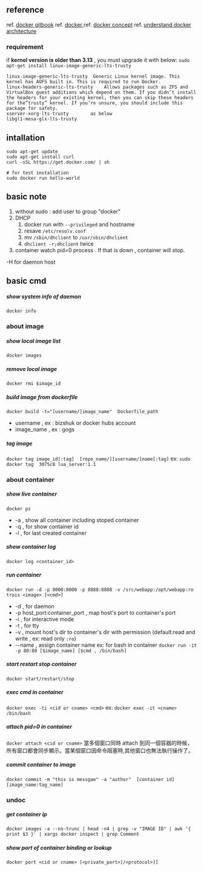 ## reference
ref. [docker gitbook](http://philipzheng.gitbooks.io/docker_practice/content/)
ref. [docker ](http://zx-1986.blogspot.tw/2014/10/docker.html)
ref. [docker concept](http://lab.howie.tw/2014/08/docker-docker-lxc-hypervisor.html)
ref. [understand docker architecture](https://docs.docker.com/introduction/understanding-docker/)




### requirement
if **kernel version is older than 3.13** , you must upgrade it with below:
`sudo apt-get install linux-image-generic-lts-trusty`

    linux-image-generic-lts-trusty  Generic Linux kernel image. This kernel has AUFS built in. This is required to run Docker.
    linux-headers-generic-lts-trusty    Allows packages such as ZFS and VirtualBox guest additions which depend on them. If you didn’t install the headers for your existing kernel, then you can skip these headers for the”trusty” kernel. If you’re unsure, you should include this package for safety.
    xserver-xorg-lts-trusty        as below
    libgl1-mesa-glx-lts-trusty





## intallation

    sudo apt-get update
    sudo apt-get install curl
    curl -sSL https://get.docker.com/ | sh

    # for test installation
    sudo docker run hello-world





## basic note

1. without sudo : add user to group "docker"
2. DHCP
    1. docker run with `--privileged` and hostname
    2. resave `/etc/resolv.conf`
    3. mv `/sbin/dhclient` to `/usr/sbin/dhclient`
    4. `dhclient -r;dhclient` twice
3. container watch pid=0 process . If that is down , container will stop.



-H for daemon host

## basic cmd

##### show system info of daemon
`docker info`


### about image

##### show local image list
`docker images`

##### remove local image
`docker rmi $image_id`

##### build image from dockerfile
`docker build -t="[username/]image_name"  Dockerfile_path`
- username  , ex : bizshuk or docker hubs account
- image_name , ex : gogs

##### tag image
`docker tag image_id[:tag]  [repo_name/][username/]name[:tag]`
ex: `sudo docker tag  3075c8 lua_server:1.1`



### about container

##### show live container
`docker ps`
- -a , show all container including stoped container
- -q , for show container id
- -l , for last created container

##### show container log
`docker log <container_id>`

##### run container 
`docker run -d -p 8000:8000 -p 8888:8888 -v /src/webapp:/opt/webapp:ro trois <image> [<cmd>]`
- -d , for daemon
- -p host_port:container_port ,  map host's port to container's port
- -i , for interactive mode
- -t , for tty
- -v , mount host's dir to container's dir with permission (default:read and write , ex:  read only `:ro`)
- --name , assign container name
ex: for bash in container `docker run -it -p 80:80 [$image_name] [$cmd , /bin/bash]`

##### start restart stop container
`docker start/restart/stop`

##### exec cmd in container
`docker exec -ti <cid or cname> <cmd>` 
ex: `docker exec -it <cname> /bin/bash`

##### attach pid=0 in container
`docker attach <cid or cname>`
當多個窗口同時 attach 到同一個容器的時候，所有窗口都會同步顯示。當某個窗口因命令阻塞時,其他窗口也無法執行操作了。

##### commit container to image
`docker commit -m "this is messgae" -a "author"  [container id] [image_name:tag_name]`



### undoc

##### get container ip
`docker images -a --no-trunc | head -n4 | grep -v "IMAGE ID" | awk '{ print $3 }' | xargs docker inspect | grep Comment`

##### show port of container binding or lookup 
`docker port <cid or cname> [<private_port>[/<protocol>]]`
